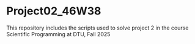 # Project02_46W38
This repository includes the scripts used to solve project 2 in the course Scientific Programming at DTU, Fall 2025
